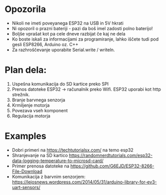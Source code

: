 # Opozorila

 * Nikoli ne imeti poveyanega ESP32 na USB in 5V hkrati
 * Ni opozoril o prazni bateriji - pazi da boš imel zadosti polno baterijo!
 * Boljše vprašat kot pa cele dneve razbijat če kaj ne dela
 * Ko boste iskali za informacijami za programiranje, lahko iščete tudi pod gesli ESP8266, Arduino oz. C++
 * Za razhroščevanje uporabite Serial.write / writeln.

# Plan dela:

 1. Uspešna komunikacija do SD kartice preko SPI
 1. Prenos datoteke ESP32 -> računalnik preko Wifi. ESP32 uporabi kot http strežnik.
 2. Branje barvnega senzorja
 3. Krmiljenje motorja 
 4. Povezava vseh komponent
 5. Regulacija motorja 

# Examples

 * Dobri primeri na https://techtutorialsx.com/ na temo esp32
 * Shranjevanje na SD kartico https://randomnerdtutorials.com/esp32-data-logging-temperature-to-microsd-card/
 * Primer prenosa datoteke na https://github.com/G6EJD/ESP32-8266-File-Download
 * Komunikacija z barvnim senzorjem: https://lejosnews.wordpress.com/2014/05/31/arduino-library-for-ev3-uart-sensors/
